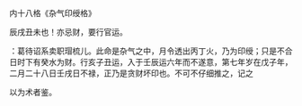 内十八格《杂气印绶格》

辰戌丑未也！亦忌财，要行官运。

 ：葛待诏系卖职瑁梳儿。此命是杂气之中，月令透出丙丁火，乃为印绶；只是不合日时下有癸水为财。行亥子丑运，入于壬辰运六年而不遂意，第七年岁在戊子年，二月二十八日壬戌日不禄，正乃是贪财坏印也。不可不仔细推之，记之

以为术者鉴。

